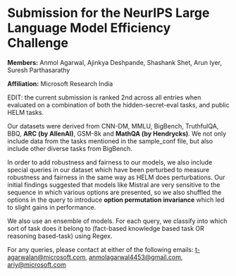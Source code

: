 # Submission for the NeurIPS Large Language Model Efficiency Challenge

**Members:** Anmol Agarwal, Ajinkya Deshpande, Shashank Shet, Arun Iyer, Suresh Parthasarathy

**Affiliation:** Microsoft Research India

EDIT: the current submission is ranked 2nd across all entries when evaluated on a combination of both the hidden-secret-eval tasks, and public HELM tasks.

Our datasets were derived from CNN-DM, MMLU, BigBench, TruthfulQA, BBQ, **ARC (by AllenAI)**, GSM-8k and **MathQA (by Hendrycks)**. We not only include data from the tasks mentioned in the sample_conf file, but also include other diverse tasks from BigBench.

In order to add robustness and fairness to our models, we also include special queries in our dataset which have been perturbed to measure robustness and fairness in the same way as HELM does perturbations.
Our initial findings suggested that models like Mistral are very sensitive to the sequence in which various options are presented, so we also shuffled the options in the query to introduce **option permutation invariance** which led to slight gains in performance.

We also use an ensemble of models. For each query, we classify into which sort of task does it belong to (fact-based knowledge based task OR reasoning based-task) using Regex. 

For any queries, please contact at either of the following emails: t-agarwalan@microsoft.com, anmolagarwal4453@gmail.com, ariy@microsoft.com
